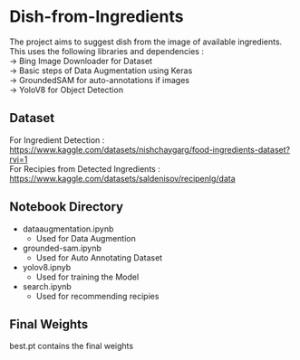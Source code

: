 # Dish-from-Ingredients
The project aims to suggest dish from the image of available ingredients.<br />
This uses the following libraries and dependencies :<br />
-> Bing Image Downloader for Dataset<br />
-> Basic steps of Data Augmentation using Keras<br />
-> GroundedSAM for auto-annotations if images<br />
-> YoloV8 for Object Detection<br />
## Dataset
For Ingredient Detection : <br />
https://www.kaggle.com/datasets/nishchaygarg/food-ingredients-dataset?rvi=1 <br />
For Recipies from Detected Ingredients : <br /> 
https://www.kaggle.com/datasets/saldenisov/recipenlg/data
## Notebook Directory
- dataaugmentation.ipynb<br />
  - Used for Data Augmention<br />
- grounded-sam.ipynb<br />
  - Used for Auto Annotating Dataset<br />
- yolov8.ipnyb<br />
  - Used for training the Model<br />
- search.ipynb<br />
  - Used for recommending recipies<br />
  
## Final Weights
best.pt contains the final weights <br />

